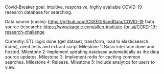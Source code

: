 Covid-Breaker goal: Intuitive, responsive, highly available COVID-19 research database for searching. 

Data source (cases): https://github.com/CSSEGISandData/COVID-19
Data source (research): https://www.kaggle.com/allen-institute-for-ai/CORD-19-research-challenge

Currently: ETL logic done (get dataset, transform, load to elasticsearch index), need tests and extract script
Milestone 1: Basic interface done and hosted.
Milestone 2: Implement updating database automatically as the data source updates.
Milestone 3: Implement redis for caching common searches.
Milestone 4: Release.
Milestone 5: Include analytics for users to view.
